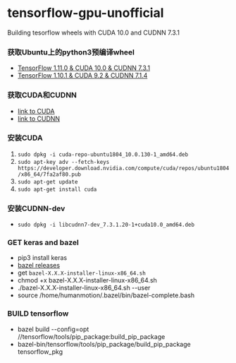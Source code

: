 # tensorflow-gpu-unofficial
Building tesorflow wheels with CUDA 10.0 and CUDNN 7.3.1

### 获取Ubuntu上的python3预编译wheel
* [TensorFlow 1.11.0 & CUDA 10.0 & CUDNN 7.3.1](https://github.com/1996scarlet/tensorflow-gpu-unofficial/blob/master/python-wheel/tensorflow-1.11.0-cp36-cp36m-linux_x86_64.whl)
* [TensorFlow 1.10.1 & CUDA 9.2 & CUDNN 7.1.4](https://github.com/1996scarlet/tensorflow-gpu-unofficial/blob/master/python-wheel/tensorflow-1.10.1-cp36-cp36m-linux_x86_64.whl)

### 获取CUDA和CUDNN
*  [link to CUDA](https://developer.nvidia.com/cuda-downloads)
*  [link to CUDNN](https://developer.nvidia.com/cudnn)

### 安装CUDA
1. `sudo dpkg -i cuda-repo-ubuntu1804_10.0.130-1_amd64.deb`
2. `sudo apt-key adv --fetch-keys https://developer.download.nvidia.com/compute/cuda/repos/ubuntu1804/x86_64/7fa2af80.pub`
3. `sudo apt-get update`
4. `sudo apt-get install cuda`

### 安装CUDNN-dev
* `sudo dpkg -i libcudnn7-dev_7.3.1.20-1+cuda10.0_amd64.deb`

### GET keras and bazel
* pip3 install keras
* [bazel releases](https://github.com/bazelbuild/bazel/releases)
* get `bazel-X.X.X-installer-linux-x86_64.sh`
* chmod +x bazel-X.X.X-installer-linux-x86_64.sh
* ./bazel-X.X.X-installer-linux-x86_64.sh --user
* source /home/humanmotion/.bazel/bin/bazel-complete.bash

### BUILD tensorflow
* bazel build --config=opt //tensorflow/tools/pip_package:build_pip_package
* bazel-bin/tensorflow/tools/pip_package/build_pip_package tensorflow_pkg
